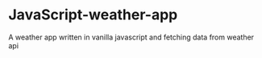 # JavaScript-weather-app

A weather app written in vanilla javascript and fetching data from weather api
